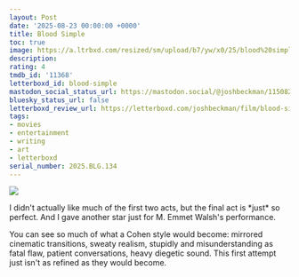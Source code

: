 ```yaml
---
layout: Post
date: '2025-08-23 00:00:00 +0000'
title: Blood Simple
toc: true
image: https://a.ltrbxd.com/resized/sm/upload/b7/yw/x0/25/blood%20simple-0-600-0-900-crop.jpg?v=5be2a698f3
description:
rating: 4
tmdb_id: '11368'
letterboxd_id: blood-simple
mastodon_social_status_url: https://mastodon.social/@joshbeckman/115082841445749999
bluesky_status_url: false
letterboxd_review_url: https://letterboxd.com/joshbeckman/film/blood-simple/
tags:
- movies
- entertainment
- writing
- art
- letterboxd
serial_number: 2025.BLG.134
---
```

 <p><img src="https://a.ltrbxd.com/resized/sm/upload/b7/yw/x0/25/blood%20simple-0-600-0-900-crop.jpg?v=5be2a698f3"/></p> <p>I didn't actually like much of the first two acts, but the final act is *just* so perfect. And I gave another star just for M. Emmet Walsh's performance.</p><p>You can see so much of what a Cohen style would become: mirrored cinematic transitions, sweaty realism, stupidly and misunderstanding as fatal flaw, patient conversations, heavy diegetic sound. This first attempt just isn't as refined as they would become.</p> 
